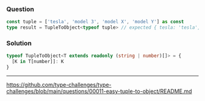 ### Question
```ts
const tuple = ['tesla', 'model 3', 'model X', 'model Y'] as const
type result = TupleToObject<typeof tuple> // expected { tesla: 'tesla', 'model 3': 'model 3', 'model X': 'model X', 'model Y': 'model Y'}
```
### Solution
```ts
typeof TupleToObject<T extends readonly (string | number)[]> = {
  [K in T[number]]: K
}
```

---
https://github.com/type-challenges/type-challenges/blob/main/questions/00011-easy-tuple-to-object/README.md
